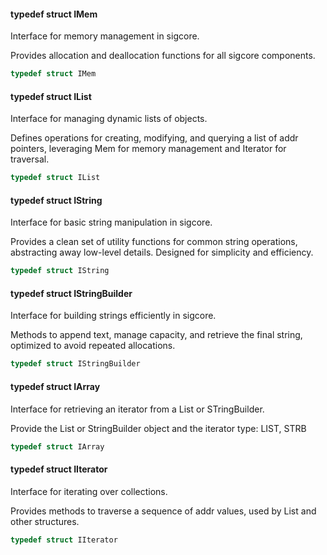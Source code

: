 #### typedef struct IMem
Interface for memory management in sigcore.

Provides allocation and deallocation functions for all sigcore components.

``` c
typedef struct IMem
```  
#### typedef struct IList
Interface for managing dynamic lists of objects.

Defines operations for creating, modifying, and querying a list of addr pointers,
leveraging Mem for memory management and Iterator for traversal.

``` c
typedef struct IList
```  
#### typedef struct IString
Interface for basic string manipulation in sigcore.

Provides a clean set of utility functions for common string operations,
abstracting away low-level details. Designed for simplicity and efficiency.

``` c
typedef struct IString
```  
#### typedef struct IStringBuilder
Interface for building strings efficiently in sigcore.

Methods to append text, manage capacity, and retrieve the final string,
optimized to avoid repeated allocations.

``` c
typedef struct IStringBuilder
```  
#### typedef struct IArray
Interface for retrieving an iterator from a List or STringBuilder.

Provide the List or StringBuilder object and the iterator type:
LIST, STRB

``` c
typedef struct IArray
```  
#### typedef struct IIterator
Interface for iterating over collections.

Provides methods to traverse a sequence of addr values, used by List and other structures.

``` c
typedef struct IIterator
```  
